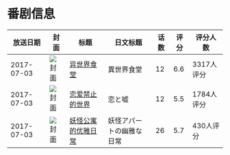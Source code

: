 # 番剧信息

|放送日期|封面|标题|日文标题|话数|评分|评分人数|
|---|---|---|---|---|---|---|
|2017-07-03|![封面](https://lain.bgm.tv/pic/cover/c/53/49/192252_L9Ip9.jpg)|[异世界食堂](https://bangumi.tv/subject/192252)|異世界食堂|12|6.6|3317人评分|
|2017-07-03|![封面](https://lain.bgm.tv/pic/cover/c/50/6d/209412_BBTsj.jpg)|[恋爱禁止的世界](https://bangumi.tv/subject/209412)|恋と嘘|12|5.5|1784人评分|
|2017-07-03|![封面](https://lain.bgm.tv/pic/cover/c/3c/d9/211802_dMO8M.jpg)|[妖怪公寓的优雅日常](https://bangumi.tv/subject/211802)|妖怪アパートの幽雅な日常|26|5.7|430人评分|
